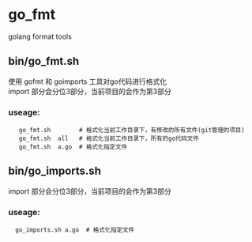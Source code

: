 # go_fmt
golang format tools

## bin/go_fmt.sh
使用 gofmt 和 goimports 工具对go代码进行格式化  
import 部分会分位3部分，当前项目的会作为第3部分  
###   useage:
```
   go_fmt.sh        # 格式化当前工作目录下，有修改的所有文件(git管理的项目)
   go_fmt.sh  all   # 格式化当前工作目录下，所有的go代码文件
   go_fmt.sh  a.go  # 格式化指定文件
```

## bin/go_imports.sh
import 部分会分位3部分，当前项目的会作为第3部分  
###   useage:
```
  go_imports.sh a.go  # 格式化指定文件
```